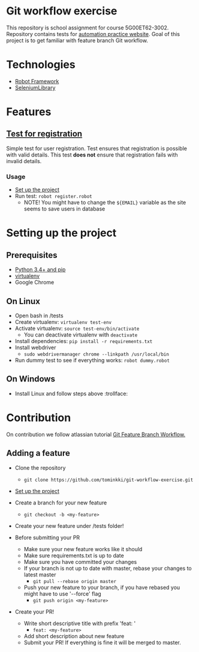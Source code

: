 # Git workflow exercise
This repository is school assignment for course 5G00ET62-3002. Repository contains tests for 
[automation practice website](http://automationpractice.com/index.php).
 Goal of this project is to get familiar with feature branch Git workflow.
# Technologies
* [Robot Framework](https://robotframework.org/robotframework/latest/RobotFrameworkUserGuide.html)
* [SeleniumLibrary](https://robotframework.org/SeleniumLibrary/SeleniumLibrary.html)
# Features

## [Test for registration](/tests/register.robot)

Simple test for user registration. Test ensures that registration is possible with valid details. This test **does not** ensure that registration fails with invalid details.

### Usage
* [Set up the project](#setting-up-the-project)
* Run test: ```robot register.robot```
    * NOTE! You might have to change the ```${EMAIL}``` variable as the site seems to save users in database

# Setting up the project

## Prerequisites
* [Python 3.4+ and pip](https://www.python.org/)
* [virtualenv](https://pypi.org/project/virtualenv/)
* Google Chrome

## On Linux
* Open bash in /tests
* Create virtualenv: ```virtualenv test-env```
* Activate virtualenv: ```source test-env/bin/activate```
    * You can deactivate virtualenv with ```deactivate```
* Install dependencies: ```pip install -r requirements.txt```
* Install webdriver
    * ```sudo webdrivermanager chrome --linkpath /usr/local/bin```
* Run dummy test to see if everything works: ```robot dummy.robot```

## On Windows
* Install Linux and follow steps above :trollface:

# Contribution
On contribution we follow atlassian tutorial [Git Feature Branch Workflow.](https://www.atlassian.com/git/tutorials/comparing-workflows/feature-branch-workflow)

## Adding a feature

* Clone the repository 
    * ```git clone https://github.com/tominkki/git-workflow-exercise.git```

* [Set up the project](#setting-up-the-project)

* Create a branch for your new feature 
    * ```git checkout -b <my-feature>```

* Create your new feature under /tests folder!

* Before submitting your PR
    * Make sure your new feature works like it should
    * Make sure requirements.txt is up to date
    * Make sure you have committed your changes
    * If your branch is not up to date with master, rebase your changes to latest master 
        * ```git pull --rebase origin master```
    * Push your new feature to your branch, if you have rebased you might have to use '--force' flag 
        * ```git push origin <my-feature>```
* Create your PR!
    * Write short descriptive title with prefix  'feat: ' 
        * ```feat: <my-feature>```
    * Add short description about new feature
    * Submit your PR! If everything is fine it will be merged to master.
